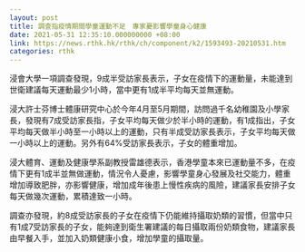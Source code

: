 ```yaml
---
layout: post
title: 調查指疫情期間學童運動不足　專家憂影響學童身心健康
date: 2021-05-31 12:35:10.000000000 +08:00
link: https://news.rthk.hk/rthk/ch/component/k2/1593493-20210531.htm
categories: rthk
---
```


浸會大學一項調查發現，9成半受訪家長表示，子女在疫情下的運動量，未能達到世衛建議每天運動最少1小時，當中更有1成半平均每天並無運動。

浸大許士芬博士體康研究中心於今年4月至5月期間，訪問過千名幼稚園及小學家長，發現有7成受訪家長指，子女平均每天做少於半小時的運動，有1成指出，子女平均每天做半小時至一小時以上的運動，只有半成受訪家長表示，子女平均每天做一小時以上的運動。另外有64%受訪家長表示，子女的體重增加。

浸大體育、運動及健康學系副教授雷雄德表示，香港學童本來已運動量不多，在疫情下更有1成半並無做運動，情況令人憂慮，影響學童身心發展及社交能力，體重增加導致肥胖，亦影響健康，增加成年後患上慢性疾病的風險，建議家長安排子女每天做幾次運動，累積達致一小時。

調查亦發現，約8成受訪家長的子女在疫情下仍能維持攝取奶類的習慣，但當中只有1成7受訪家長的子女，能夠達到衛生署建議的每日攝取兩份奶類食物，建議家長由早餐入手，並加入奶類健康小食，增加學童的攝取量。
